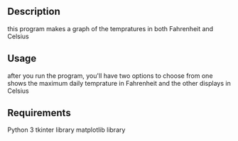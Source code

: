 <h2>Description</h2>
  this program makes a graph of the tempratures in both Fahrenheit and Celsius
<h2>Usage</h2>
  after you run the program,
  you'll have two options to choose from
  one shows the maximum daily temprature in Fahrenheit 
  and the other displays in Celsius 
<h2>Requirements</h2>
  Python 3
  tkinter library
  matplotlib library  

